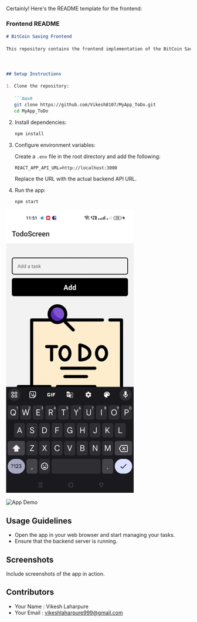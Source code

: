Certainly! Here's the README template for the frontend:

### Frontend README

```markdown
# BitCoin Saving Frontend

This repository contains the frontend implementation of the BitCoin Saving Android app.



## Setup Instructions

1. Clone the repository:

   ```bash
   git clone https://github.com/Vikesh8107/MyApp_ToDo.git
   cd MyApp_ToDo
   ```

2. Install dependencies:

   ```bash
   npm install
   ```

3. Configure environment variables:

   Create a `.env` file in the root directory and add the following:

   ```env
   REACT_APP_API_URL=http://localhost:3000
   ```

   Replace the URL with the actual backend API URL.

4. Run the app:

   ```bash
   npm start
   ```

<!-- Add GIF here -->
![App Demo](https://github.com/Vikesh8107/MyApp_ToDo/blob/master/assets/WhatsApp%20Video%202023-12-22%20at%2011.53.17%20PM.gif)

<!-- Add GIF here with reduced size -->
<img src="(https://github.com/Vikesh8107/MyApp_ToDo/blob/master/assets/WhatsApp%20Video%202023-12-22%20at%2011.53.17%20PM.gif)" alt="App Demo" width="400"/>

## Usage Guidelines

- Open the app in your web browser and start managing your tasks.
- Ensure that the backend server is running.

## Screenshots

Include screenshots of the app in action.

## Contributors

- Your Name : Vikesh Laharpure
- Your Email : vikeshlaharpure999@gmail.com

